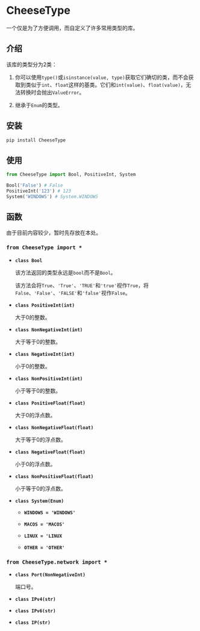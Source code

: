 # **CheeseType**

一个仅是为了方便调用，而自定义了许多常用类型的库。

## **介绍**

该库的类型分为2类：

1. 你可以使用`type()`或`isinstance(value, type)`获取它们确切的类，而不会获取到类似于`int`、`float`这样的基类。它们和`int(value)`、`float(value)`，无法转换时会抛出`ValueError`。

2. 继承于`Enum`的类型。

## **安装**

```bash
pip install CheeseType
```

## **使用**

```python
from CheeseType import Bool, PositiveInt, System

Bool('False') # False
PositiveInt('123') # 123
System('WINDOWS') # System.WINDOWS
```

## **函数**

由于目前内容较少，暂时先存放在本处。

### **`from CheeseType import *`**

- **`class Bool`**

    该方法返回的类型永远是`bool`而不是`Bool`。

    该方法会将`True`、`'True'`、`'TRUE'`和`'true'`视作`True`，将`False`、`'False'`、`'FALSE'`和`'false'`视作`False`。

- **`class PositiveInt(int)`**

    大于0的整数。

- **`class NonNegativeInt(int)`**

    大于等于0的整数。

- **`class NegativeInt(int)`**

    小于0的整数。

- **`class NonPositiveInt(int)`**

    小于等于0的整数。

- **`class PositiveFloat(float)`**

    大于0的浮点数。

- **`class NonNegativeFloat(float)`**

    大于等于0的浮点数。

- **`class NegativeFloat(float)`**

    小于0的浮点数。

- **`class NonPositiveFloat(float)`**

    小于等于0的浮点数。

- **`class System(Enum)`**

    - **`WINDOWS = 'WINDOWS'`**

    - **`MACOS = 'MACOS'`**

    - **`LINUX = 'LINUX`**

    - **`OTHER = 'OTHER'`**

### **`from CheeseType.network import *`**

- **`class Port(NonNegativeInt)`**

    端口号。

- **`class IPv4(str)`**

- **`class IPv6(str)`**

- **`class IP(str)`**
